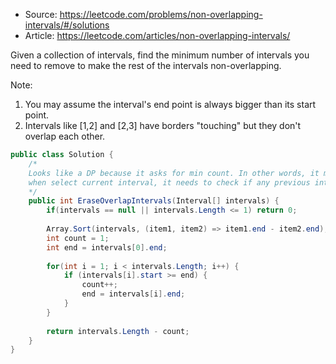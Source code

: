 * Source: https://leetcode.com/problems/non-overlapping-intervals/#/solutions
* Article: https://leetcode.com/articles/non-overlapping-intervals/

Given a collection of intervals, find the minimum number of intervals you need to remove to make the rest of the intervals non-overlapping.

Note:

1. You may assume the interval's end point is always bigger than its start point.
2. Intervals like [1,2] and [2,3] have borders "touching" but they don't overlap each other.

```csharp
public class Solution {
    /*
    Looks like a DP because it asks for min count. In other words, it means finding max non-overlapping intervals.
    when select current interval, it needs to check if any previous interval overlaps with it. Total time: O(n^2).
    */
    public int EraseOverlapIntervals(Interval[] intervals) {
        if(intervals == null || intervals.Length <= 1) return 0;
        
        Array.Sort(intervals, (item1, item2) => item1.end - item2.end);
        int count = 1;
        int end = intervals[0].end;
        
        for(int i = 1; i < intervals.Length; i++) {
            if (intervals[i].start >= end) {
                count++;
                end = intervals[i].end;
            }
        }
        
        return intervals.Length - count;
    }
}
```
